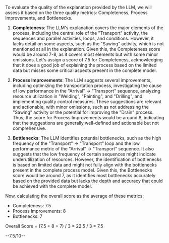 To evaluate the quality of the explanation provided by the LLM, we will assess it based on the three quality metrics: Completeness, Process Improvements, and Bottlenecks.

1. **Completeness**: The LLM's explanation covers the major elements of the process, including the central role of the "Transport" activity, the sequences and parallel activities, loops, and conditions. However, it lacks detail on some aspects, such as the "Sawing" activity, which is not mentioned at all in the explanation. Given this, the Completeness score would be around 7-8, as it covers most elements but with some minor omissions. Let's assign a score of 7.5 for Completeness, acknowledging that it does a good job of explaining the process based on the limited data but misses some critical aspects present in the complete model.

2. **Process Improvements**: The LLM suggests several improvements, including optimizing the transportation process, investigating the cause of low performance in the "Arrival" -> "Transport" sequence, analyzing resource utilization in "Welding", "Painting", and "Drilling", and implementing quality control measures. These suggestions are relevant and actionable, with minor omissions, such as not addressing the "Sawing" activity or the potential for improving the "Drain" process. Thus, the score for Process Improvements would be around 8, indicating that the suggestions are generally well-defined and actionable but not comprehensive.

3. **Bottlenecks**: The LLM identifies potential bottlenecks, such as the high frequency of the "Transport" -> "Transport" loop and the low performance metric of the "Arrival" -> "Transport" sequence. It also suggests that the low frequency of certain sequences might indicate underutilization of resources. However, the identification of bottlenecks is based on limited data and might not fully align with the bottlenecks present in the complete process model. Given this, the Bottlenecks score would be around 7, as it identifies most bottlenecks accurately based on the provided data but lacks the depth and accuracy that could be achieved with the complete model.

Now, calculating the overall score as the average of these metrics:
- Completeness: 7.5
- Process Improvements: 8
- Bottlenecks: 7

Overall Score = (7.5 + 8 + 7) / 3 = 22.5 / 3 = 7.5

--7.5/10--